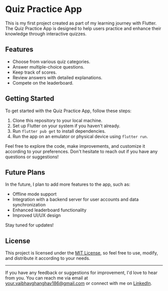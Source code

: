 # Quiz Practice App

This is my first project created as part of my learning journey with Flutter. The Quiz Practice App is designed to help users practice and enhance their knowledge through interactive quizzes.

## Features

- Choose from various quiz categories.
- Answer multiple-choice questions.
- Keep track of scores.
- Review answers with detailed explanations.
- Compete on the leaderboard.

## Getting Started

To get started with the Quiz Practice App, follow these steps:

1. Clone this repository to your local machine.
2. Set up Flutter on your system if you haven't already.
3. Run `flutter pub get` to install dependencies.
4. Run the app on an emulator or physical device using `flutter run`.

Feel free to explore the code, make improvements, and customize it according to your preferences. Don't hesitate to reach out if you have any questions or suggestions!

## Future Plans

In the future, I plan to add more features to the app, such as:

- Offline mode support
- Integration with a backend server for user accounts and data synchronization
- Enhanced leaderboard functionality
- Improved UI/UX design

Stay tuned for updates!

## License

This project is licensed under the [MIT License](LICENSE), so feel free to use, modify, and distribute it according to your needs.

------

If you have any feedback or suggestions for improvement, I'd love to hear from you. You can reach me via email at your.vaibhavghanghav186@gmail.com or connect with me on [LinkedIn](https://www.linkedin.com/in/vaibhavghanghav/). 
